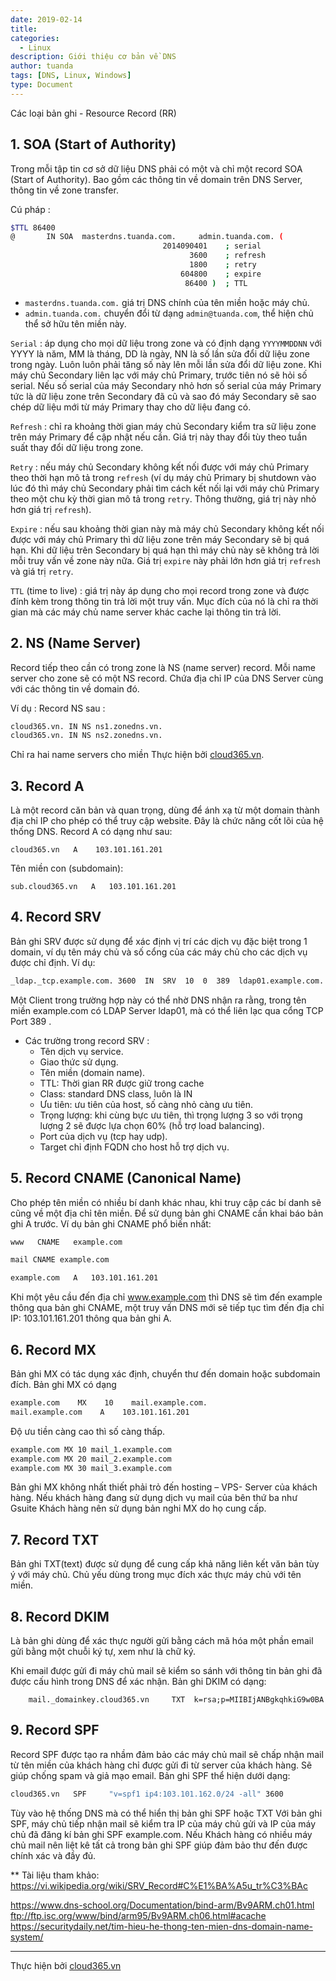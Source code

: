 ```yaml
---
date: 2019-02-14
title: 
categories:
  - Linux
description: Giới thiệu cơ bản về DNS
author: tuanda
tags: [DNS, Linux, Windows]
type: Document
---
```


Các loại bản ghi - Resource Record (RR) 
## 1. SOA (Start of Authority) 

Trong mỗi tập tin cơ sở dữ liệu DNS phải có một và chỉ một record SOA (Start of Authority). Bao gồm các thông tin về domain trên DNS Server, thông tin về zone transfer.

Cú pháp :
```sh
$TTL 86400
@       IN SOA  masterdns.tuanda.com.     admin.tuanda.com. (
                                  2014090401    ; serial
                                        3600    ; refresh
                                        1800    ; retry
                                      604800    ; expire
                                       86400 )  ; TTL
```
- `masterdns.tuanda.com.` giá trị DNS chính của tên miền hoặc máy chủ.
- `admin.tuanda.com.` chuyển đổi từ dạng `admin@tuanda.com`, thể hiện chủ thể sở hữu tên miền này.

`Serial` : áp dụng cho mọi dữ liệu trong zone và có định dạng `YYYYMMDDNN` với YYYY là năm, MM là tháng, DD là ngày, NN là số lần sửa đổi dữ liệu zone trong ngày. Luôn luôn phải tăng số này lên mỗi lần sửa đổi dữ liệu zone. Khi máy chủ Secondary liên lạc với máy chủ Primary, trước tiên nó sẽ hỏi số serial. Nếu số serial của máy Secondary nhỏ hơn số serial của máy Primary tức là dữ liệu zone trên Secondary đã cũ và sao đó máy Secondary sẽ sao chép dữ liệu mới từ máy Primary thay cho dữ liệu đang có.

`Refresh` : chỉ ra khoảng thời gian máy chủ Secondary kiểm tra sữ liệu zone trên máy Primary để cập nhật nếu cần. Giá trị này thay đổi tùy theo tuần suất thay đổi dữ liệu trong zone.

`Retry` : nếu máy chủ Secondary không kết nối được với máy chủ Primary theo thời hạn mô tả trong `refresh` (ví dụ máy chủ Primary bị shutdown vào lúc đó thì máy chủ Secondary phải tìm cách kết nối lại với máy chủ Primary theo một chu kỳ thời gian mô tả trong `retry`. Thông thường, giá trị này nhỏ hơn giá trị `refresh`).

`Expire` : nếu sau khoảng thời gian này mà máy chủ Secondary không kết nối được với máy chủ Primary thì dữ liệu zone trên máy Secondary sẽ bị quá hạn. Khi dữ liệu trên Secondary bị quá hạn thì máy chủ này sẽ không trả lời mỗi truy vấn về zone này nữa. Giá trị `expire` này phải lớn hơn giá trị `refresh` và giá trị `retry`.

`TTL` (time to live) : giá trị này áp dụng cho mọi record trong zone và được đính kèm trong thông tin trả lời một truy vấn. Mục đích của nó là chỉ ra thời gian mà các máy chủ name server khác cache lại thông tin trả lời. 

## 2. NS (Name Server)  

Record tiếp theo cần có trong zone là NS (name server) record. Mỗi name server cho zone sẽ có một NS record. Chứa địa chỉ IP của DNS Server cùng với các thông tin về domain đó.

Ví dụ : Record NS sau :

```sh
cloud365.vn. IN NS ns1.zonedns.vn.
cloud365.vn. IN NS ns2.zonedns.vn.
```
Chỉ ra hai name servers cho miền Thực hiện bởi <a href="https://cloud365.vn/" target="_blank">cloud365.vn</a>.

## 3. Record A

Là một record căn bản và quan trọng, dùng để ánh xạ từ một domain thành địa chỉ IP cho phép có thể truy cập website. Đây là chức năng cốt lõi của hệ thống DNS. Record A có dạng như sau:

`cloud365.vn   A    103.101.161.201`

Tên miền con (subdomain):

`sub.cloud365.vn   A   103.101.161.201`

## 4. Record SRV

Bản ghi SRV được sử dụng để xác định vị trí các dịch vụ đặc biệt trong 1 domain, ví dụ tên máy chủ và số cổng của các máy chủ cho các dịch vụ được chỉ định. Ví dụ:

```sh
_ldap._tcp.example.com. 3600  IN  SRV  10  0  389  ldap01.example.com.
```

Một Client trong trường hợp này có thể nhờ DNS nhận ra rằng, trong tên miền example.com có LDAP Server ldap01, mà có thể liên lạc qua cổng TCP Port 389 .

- Các trường trong record SRV :
    - Tên dịch vụ service.
    - Giao thức sử dụng.
    - Tên miền (domain name).
    - TTL: Thời gian RR được giữ trong cache
    - Class: standard DNS class, luôn là IN
    - Ưu tiên: ưu tiên của host, số càng nhỏ càng ưu tiên.
    - Trọng lượng: khi cùng bực ưu tiên, thì trọng lượng 3 so với trọng lượng 2 sẽ được lựa chọn 60% (hỗ trợ load balancing).
    - Port của dịch vụ (tcp hay udp).
    - Target chỉ định FQDN cho host hỗ trợ dịch vụ.

## 5. Record CNAME (Canonical Name)

Cho phép tên miền có nhiều bí danh khác nhau, khi truy cập các bí danh sẽ cũng về một địa chỉ tên miền. Để sử dụng bản ghi CNAME cần khai báo bản ghi A trước. Ví dụ bản ghi CNAME phổ biến nhất:

```sh
www   CNAME   example.com

mail CNAME example.com

example.com   A   103.101.161.201
```

Khi một yêu cầu đến địa chỉ www.example.com thì DNS sẽ tìm đến  example thông qua bản ghi CNAME, một truy vấn DNS mới sẽ tiếp tục tìm đến địa chỉ IP: 103.101.161.201 thông qua bản ghi A.

## 6. Record MX

Bản ghi MX có tác dụng xác định, chuyển thư đến domain hoặc subdomain đích. Bản ghi MX có dạng

```sh
example.com    MX    10    mail.example.com.
mail.example.com    A    103.101.161.201
```

Độ ưu tiền càng cao thì số càng thấp.

```sh
example.com MX 10 mail_1.example.com
example.com MX 20 mail_2.example.com
example.com MX 30 mail_3.example.com
````

Bản ghi MX không nhất thiết phải trỏ đến hosting – VPS- Server của khách hàng. Nếu khách hàng đang sử dụng dịch vụ mail của bên thứ ba như Gsuite Khách hàng nên sử dụng bản nghi MX do họ cung cấp.

## 7. Record TXT

Bản ghi TXT(text) được sử dụng để cung cấp khả năng liên kết văn bản tùy ý với máy chủ. Chủ yếu dùng trong mục đích xác thực máy chủ với tên miền.

## 8. Record DKIM

Là bản ghi dùng để xác thực người gửi bằng cách mã hóa một phần email gửi bằng một chuỗi ký tự, xem như là chữ ký.

Khi email được gửi đi máy chủ mail sẽ kiểm so sánh với thông tin bản ghi đã được cấu hình trong DNS để xác nhận. Bản ghi DKIM có dạng:

        mail._domainkey.cloud365.vn     TXT  k=rsa;p=MIIBIjANBgkqhkiG9w0BA

## 9. Record SPF

Record SPF được tạo ra nhầm đảm bảo các máy chủ mail sẽ chấp nhận mail từ tên miền của khách hàng chỉ được gửi đi từ server của khách hàng. Sẽ giúp chống spam và giả mạo email. Bản ghi SPF thể hiện dưới dạng:

```sh
cloud365.vn   SPF     "v=spf1 ip4:103.101.162.0/24 -all" 3600
```

Tùy vào hệ thống DNS mà có thể hiển thị bản ghi SPF hoặc TXT
Với bản ghi SPF, máy chủ tiếp nhận mail sẽ kiểm tra IP của máy chủ gửi và IP của máy chủ đã đăng kí bản ghi SPF example.com. Nếu Khách hàng có nhiều máy chủ mail nên liệt kê tất cả trong bản ghi SPF giúp đảm bảo thư đến được chính xác và đầy đủ.  


** Tài liệu tham khảo:
https://vi.wikipedia.org/wiki/SRV_Record#C%E1%BA%A5u_tr%C3%BAc

https://www.dns-school.org/Documentation/bind-arm/Bv9ARM.ch01.html
ftp://ftp.isc.org/www/bind/arm95/Bv9ARM.ch06.html#acache
https://securitydaily.net/tim-hieu-he-thong-ten-mien-dns-domain-name-system/


---
Thực hiện bởi <a href="https://cloud365.vn/" target="_blank">cloud365.vn</a>
